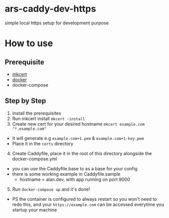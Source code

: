 # ars-caddy-dev-https
simple local https setup for development purpose

# How to use
## Prerequisite
* [mkcert](https://github.com/FiloSottile/mkcert)
* [docker](https://docs.docker.com/get-docker/)
* docker-compose

## Step by Step
1. Install the prerequisites
2. Run mkcert install `mkcert -install`
3. Create new cert for your desired hostname `mkcert example.com "*.example.com"`
  * It will generate e.g `example.com+1.pem` & `example.com+1-key.pem`
  * Place it in the `certs` directory
4. Create Caddyfile, place it in the root of this directory alongside the docker-compose.yml
  * you can use the Caddyfile.base to as a base for your config
  * there is some working example in Caddyfile.sample
    * hostname = alan.dev, with app running on port 9000 
5. Run `docker-compose up` and it's done!
  * PS the container is configured to always restart so you won't need to redo this, and your `https://example.com` can be accessed everytime you startup your machine
